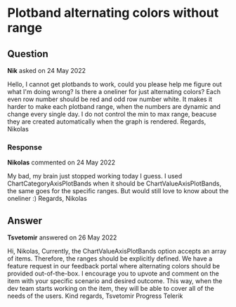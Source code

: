 # Plotband alternating colors without range

## Question

**Nik** asked on 24 May 2022

Hello, I cannot get plotbands to work, could you please help me figure out what I'm doing wrong? <ChartCategoryAxisPlotBands> <ChartCategoryAxisPlotBand From="0" To="100000000" Color="red" Opacity="0.4" /> <ChartCategoryAxisPlotBand From="200000000" To="300000000" Color="red" Opacity="0.4" /> <ChartCategoryAxisPlotBand From="400000000" To="500000000" Color="red" Opacity="0.4" /> </ChartCategoryAxisPlotBands> Is there a oneliner for just alternating colors? Each even row number should be red and odd row number white. It makes it harder to make each plotband range, when the numbers are dynamic and change every single day. I do not control the min to max range, beacuse they are created automatically when the graph is rendered. Regards, Nikolas

### Response

**Nikolas** commented on 24 May 2022

My bad, my brain just stopped working today I guess. I used ChartCategoryAxisPlotBands when it should be ChartValueAxisPlotBands, the same goes for the specific ranges. But would still love to know about the oneliner :) Regards, Nikolas

## Answer

**Tsvetomir** answered on 26 May 2022

Hi, Nikolas, Currently, the ChartValueAxisPlotBands option accepts an array of items. Therefore, the ranges should be explicitly defined. We have a feature request in our feedback portal where alternating colors should be provided out-of-the-box. I encourage you to upvote and comment on the item with your specific scenario and desired outcome. This way, when the dev team starts working on the item, they will be able to cover all of the needs of the users. Kind regards, Tsvetomir Progress Telerik
